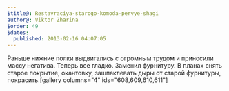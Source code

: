 ```yaml
---
$title@: Restavraciya-starogo-komoda-pervye-shagi
author@: Viktor Zharina
$order: 49
$dates:
  published: 2013-02-16 04:07:05
---
```

Раньше нижние полки выдвигались с огромным трудом и приносили массу негатива. Теперь все гладко. Заменил фурнитуру. В планах снять старое покрытие, окантовку, зашпаклевать дыры от старой фурнитуры, покрасить.[gallery columns="4" ids="608,609,610,611"]